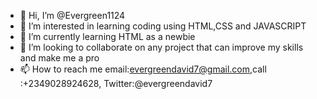 - 👋 Hi, I’m @Evergreen1124
- 👀 I’m interested in learning coding using HTML,CSS and JAVASCRIPT 
- 🌱 I’m currently learning HTML as a newbie 
- 💞️ I’m looking to collaborate on any project that can improve my skills and make me a pro
- 📫 How to reach me email:evergreendavid7@gmail.com,call :+2349028924628, Twitter:@evergreendavid7

<!---
Evergreen1124/Evergreen1124 is a ✨ special ✨ repository because its `README.md` (this file) appears on your GitHub profile.
You can click the Preview link to take a look at your changes.
--->
